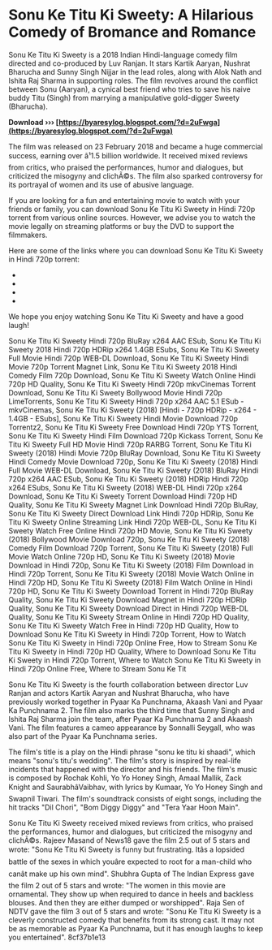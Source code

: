 
 
# Sonu Ke Titu Ki Sweety: A Hilarious Comedy of Bromance and Romance
 
Sonu Ke Titu Ki Sweety is a 2018 Indian Hindi-language comedy film directed and co-produced by Luv Ranjan. It stars Kartik Aaryan, Nushrat Bharucha and Sunny Singh Nijjar in the lead roles, along with Alok Nath and Ishita Raj Sharma in supporting roles. The film revolves around the conflict between Sonu (Aaryan), a cynical best friend who tries to save his naive buddy Titu (Singh) from marrying a manipulative gold-digger Sweety (Bharucha).
 
**Download ››› [https://byaresylog.blogspot.com/?d=2uFwga](https://byaresylog.blogspot.com/?d=2uFwga)**


 
The film was released on 23 February 2018 and became a huge commercial success, earning over â¹1.5 billion worldwide. It received mixed reviews from critics, who praised the performances, humor and dialogues, but criticized the misogyny and clichÃ©s. The film also sparked controversy for its portrayal of women and its use of abusive language.
 
If you are looking for a fun and entertaining movie to watch with your friends or family, you can download Sonu Ke Titu Ki Sweety in Hindi 720p torrent from various online sources. However, we advise you to watch the movie legally on streaming platforms or buy the DVD to support the filmmakers.
 
Here are some of the links where you can download Sonu Ke Titu Ki Sweety in Hindi 720p torrent:
 
- [^1^]: This link provides multiple options for downloading the movie in different resolutions and formats, including 720p, 1080p and 4K BluRay x265 10bit HEVC.
- [^2^]: This link provides a direct download of the movie in 720p WEB-HD x264 AAC 5.1CH format.
- [^3^]: This link provides a playlist of the movie in 1080p quality on Dailymotion.
- [^4^]: This link provides a blog post with more information about the movie and a download link.

We hope you enjoy watching Sonu Ke Titu Ki Sweety and have a good laugh!
 
Sonu Ke Titu Ki Sweety Hindi 720p BluRay x264 AAC ESub,  Sonu Ke Titu Ki Sweety 2018 Hindi 720p HDRip x264 1.4GB ESubs,  Sonu Ke Titu Ki Sweety Full Movie Hindi 720p WEB-DL Download,  Sonu Ke Titu Ki Sweety Hindi Movie 720p Torrent Magnet Link,  Sonu Ke Titu Ki Sweety 2018 Hindi Comedy Film 720p Download,  Sonu Ke Titu Ki Sweety Watch Online Hindi 720p HD Quality,  Sonu Ke Titu Ki Sweety Hindi 720p mkvCinemas Torrent Download,  Sonu Ke Titu Ki Sweety Bollywood Movie Hindi 720p LimeTorrents,  Sonu Ke Titu Ki Sweety Hindi 720p x264 AAC 5.1 ESub - mkvCinemas,  Sonu Ke Titu Ki Sweety (2018) [Hindi - 720p HDRip - x264 - 1.4GB - ESubs],  Sonu Ke Titu Ki Sweety Hindi Movie Download 720p Torrentz2,  Sonu Ke Titu Ki Sweety Free Download Hindi 720p YTS Torrent,  Sonu Ke Titu Ki Sweety Hindi Film Download 720p Kickass Torrent,  Sonu Ke Titu Ki Sweety Full HD Movie Hindi 720p RARBG Torrent,  Sonu Ke Titu Ki Sweety (2018) Hindi Movie 720p BluRay Download,  Sonu Ke Titu Ki Sweety Hindi Comedy Movie Download 720p,  Sonu Ke Titu Ki Sweety (2018) Hindi Full Movie WEB-DL Download,  Sonu Ke Titu Ki Sweety (2018) BluRay Hindi 720p x264 AAC ESub,  Sonu Ke Titu Ki Sweety (2018) HDRip Hindi 720p x264 ESubs,  Sonu Ke Titu Ki Sweety (2018) WEB-DL Hindi 720p x264 Download,  Sonu Ke Titu Ki Sweety Torrent Download Hindi 720p HD Quality,  Sonu Ke Titu Ki Sweety Magnet Link Download Hindi 720p BluRay,  Sonu Ke Titu Ki Sweety Direct Download Link Hindi 720p HDRip,  Sonu Ke Titu Ki Sweety Online Streaming Link Hindi 720p WEB-DL,  Sonu Ke Titu Ki Sweety Watch Free Online Hindi 720p HD Movie,  Sonu Ke Titu Ki Sweety (2018) Bollywood Movie Download 720p,  Sonu Ke Titu Ki Sweety (2018) Comedy Film Download 720p Torrent,  Sonu Ke Titu Ki Sweety (2018) Full Movie Watch Online 720p HD,  Sonu Ke Titu Ki Sweety (2018) Movie Download in Hindi 720p,  Sonu Ke Titu Ki Sweety (2018) Film Download in Hindi 720p Torrent,  Sonu Ke Titu Ki Sweety (2018) Movie Watch Online in Hindi 720p HD,  Sonu Ke Titu Ki Sweety (2018) Film Watch Online in Hindi 720p HD,  Sonu Ke Titu Ki Sweety Download Torrent in Hindi 720p BluRay Quality,  Sonu Ke Titu Ki Sweety Download Magnet in Hindi 720p HDRip Quality,  Sonu Ke Titu Ki Sweety Download Direct in Hindi 720p WEB-DL Quality,  Sonu Ke Titu Ki Sweety Stream Online in Hindi 720p HD Quality,  Sonu Ke Titu Ki Sweety Watch Free in Hindi 720p HD Quality,  How to Download Sonu Ke Titu Ki Sweety in Hindi 720p Torrent,  How to Watch Sonu Ke Titu Ki Sweety in Hindi 720p Online Free,  How to Stream Sonu Ke Titu Ki Sweety in Hindi 720p HD Quality,  Where to Download Sonu Ke Titu Ki Sweety in Hindi 720p Torrent,  Where to Watch Sonu Ke Titu Ki Sweety in Hindi 720p Online Free,  Where to Stream Sonu Ke Tit
  
Sonu Ke Titu Ki Sweety is the fourth collaboration between director Luv Ranjan and actors Kartik Aaryan and Nushrat Bharucha, who have previously worked together in Pyaar Ka Punchnama, Akaash Vani and Pyaar Ka Punchnama 2. The film also marks the third time that Sunny Singh and Ishita Raj Sharma join the team, after Pyaar Ka Punchnama 2 and Akaash Vani. The film features a cameo appearance by Sonnalli Seygall, who was also part of the Pyaar Ka Punchnama series.
 
The film's title is a play on the Hindi phrase "sonu ke titu ki shaadi", which means "sonu's titu's wedding". The film's story is inspired by real-life incidents that happened with the director and his friends. The film's music is composed by Rochak Kohli, Yo Yo Honey Singh, Amaal Mallik, Zack Knight and SaurabhâVaibhav, with lyrics by Kumaar, Yo Yo Honey Singh and Swapnil Tiwari. The film's soundtrack consists of eight songs, including the hit tracks "Dil Chori", "Bom Diggy Diggy" and "Tera Yaar Hoon Main".
 
Sonu Ke Titu Ki Sweety received mixed reviews from critics, who praised the performances, humor and dialogues, but criticized the misogyny and clichÃ©s. Rajeev Masand of News18 gave the film 2.5 out of 5 stars and wrote: "Sonu Ke Titu Ki Sweety is funny but frustrating. Itâs a lopsided battle of the sexes in which youâre expected to root for a man-child who canât make up his own mind". Shubhra Gupta of The Indian Express gave the film 2 out of 5 stars and wrote: "The women in this movie are ornamental. They show up when required to dance in heels and backless blouses. And then they are either dumped or worshipped". Raja Sen of NDTV gave the film 3 out of 5 stars and wrote: "Sonu Ke Titu Ki Sweety is a cleverly constructed comedy that benefits from its strong cast. It may not be as memorable as Pyaar Ka Punchnama, but it has enough laughs to keep you entertained".
 8cf37b1e13
 
